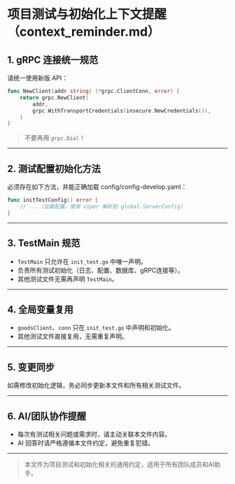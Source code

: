 # 项目测试与初始化上下文提醒（context_reminder.md）

## 1. gRPC 连接统一规范

请统一使用新版 API：
```go
func NewClient(addr string) (*grpc.ClientConn, error) {
    return grpc.NewClient(
        addr,
        grpc.WithTransportCredentials(insecure.NewCredentials()),
    )
}
```
> 不要再用 `grpc.Dial`！

---

## 2. 测试配置初始化方法

必须存在如下方法，并能正确加载 config/config-develop.yaml：
```go
func initTestConfig() error {
    // ...（加载配置，使用 viper 解析到 global.ServerConfig）
}
```

---

## 3. TestMain 规范

- `TestMain` 只允许在 `init_test.go` 中唯一声明。
- 负责所有测试初始化（日志、配置、数据库、gRPC连接等）。
- 其他测试文件无需再声明 `TestMain`。

---

## 4. 全局变量复用

- `goodsClient`、`conn` 只在 `init_test.go` 中声明和初始化。
- 其他测试文件直接复用，无需重复声明。

---

## 5. 变更同步

如需修改初始化逻辑，务必同步更新本文件和所有相关测试文件。

---

## 6. AI/团队协作提醒

- 每次有测试相关问题或需求时，请主动关联本文件内容。
- AI 回答时请严格遵循本文件约定，避免重复犯错。

---

> 本文件为项目测试和初始化相关的通用约定，适用于所有团队成员和AI助手。 